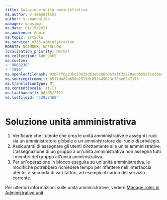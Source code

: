 ```yaml
---
title: Soluzione unità amministrativa
ms.author: v-smandalika
author: v-smandalika
manager: dansimp
ms.date: 01/15/2021
ms.audience: Admin
ms.topic: article
ms.service: o365-administration
ROBOTS: NOINDEX, NOFOLLOW
localization_priority: Normal
ms.collection: Adm_O365
ms.custom:
- "9003230"
- "7896"
ms.openlocfilehash: 93b77f0a23bc53035d63e08869067aff25270aed559d7cddded04aaa92285302
ms.sourcegitcommit: b5f7da89a650d2915dc652449623c78be6247175
ms.translationtype: MT
ms.contentlocale: it-IT
ms.lasthandoff: 08/05/2021
ms.locfileid: "53952469"
---
```

# <a name="administrative-unit-solution"></a>Soluzione unità amministrativa

1. Verificare che l'utente che crea le unità amministrative e assegni i ruoli sia un amministratore globale o un amministratore del ruolo di privilegio.
2. Assicurarsi di assegnare gli utenti direttamente alle unità amministrative. L'assegnazione di un gruppo a un'unità amministrativa non assegna tutti i membri del gruppo all'unità amministrativa.
3. Per un'operazione in blocco eseguita su un'unità amministrativa, le modifiche potrebbero richiedere tempo per riflettere nell'interfaccia utente, a seconda di vari fattori, ad esempio il carico del servizio corrente.

Per ulteriori informazioni sulle unità amministrative, vedere [Manage roles in Administrative unit](https://docs.microsoft.com/azure/active-directory/roles/administrative-units).
